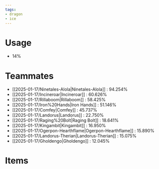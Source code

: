 ```yaml
---
tags:
- dragon
- ice
---
```

# Usage
- 14%
# Teammates
- [[2025-01-17/Ninetales-Alola|Ninetales-Alola]] : 94.254%
- [[2025-01-17/Incineroar|Incineroar]] : 60.626%
- [[2025-01-17/Rillaboom|Rillaboom]] : 58.425%
- [[2025-01-17/Iron%20Hands|Iron Hands]] : 51.146%
- [[2025-01-17/Comfey|Comfey]] : 45.737%
- [[2025-01-17/Landorus|Landorus]] : 22.750%
- [[2025-01-17/Raging%20Bolt|Raging Bolt]] : 18.641%
- [[2025-01-17/Kingambit|Kingambit]] : 16.950%
- [[2025-01-17/Ogerpon-Hearthflame|Ogerpon-Hearthflame]] : 15.890%
- [[2025-01-17/Landorus-Therian|Landorus-Therian]] : 15.075%
- [[2025-01-17/Gholdengo|Gholdengo]] : 12.045%
# Items